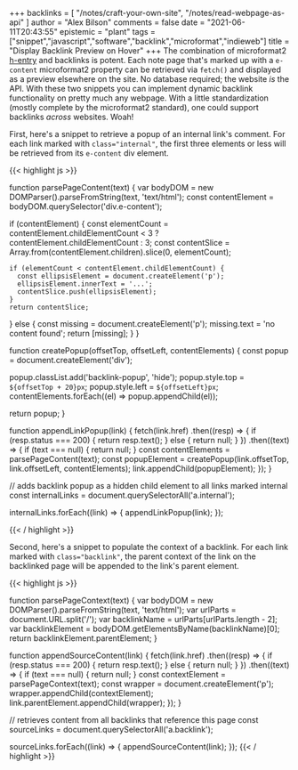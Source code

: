 +++
backlinks = [
    "/notes/craft-your-own-site",
    "/notes/read-webpage-as-api"
]
author = "Alex Bilson"
comments = false
date = "2021-06-11T20:43:55"
epistemic = "plant"
tags = ["snippet","javascript","software","backlink","microformat","indieweb"]
title = "Display Backlink Preview on Hover"
+++
The combination of microformat2 [h-entry](http://microformats.org/wiki/h-entry) and backlinks is potent. Each note page that's marked up with a `e-content` microformat2 property can be retrieved via `fetch()` and displayed as a preview elsewhere on the site. No database required; the website _is_ the API. With these two snippets you can implement dynamic backlink functionality on pretty much any webpage. With a little standardization (mostly complete by the microformat2 standard), one could support backlinks _across_ websites. Woah!

First, here's a snippet to retrieve a popup of an internal link's comment. For each link marked with `class="internal"`, the first three elements or less will be retrieved from its `e-content` div element.

{{< highlight js >}}

function parsePageContent(text) {
  var bodyDOM = new DOMParser().parseFromString(text, 'text/html');
  const contentElement = bodyDOM.querySelector('div.e-content');

  if (contentElement) {
    const elementCount = contentElement.childElementCount < 3 ? contentElement.childElementCount : 3;
    const contentSlice = Array.from(contentElement.children).slice(0, elementCount);

    if (elementCount < contentElement.childElementCount) {
      const ellipsisElement = document.createElement('p');
      ellipsisElement.innerText = '...';
      contentSlice.push(ellipsisElement);
    }
    return contentSlice;

  } else {
    const missing = document.createElement('p');
    missing.text = 'no content found';
    return [missing];
  }
}

function createPopup(offsetTop, offsetLeft, contentElements) {
  const popup = document.createElement('div');

  popup.classList.add('backlink-popup', 'hide');
  popup.style.top = `${offsetTop + 20}px`;
  popup.style.left = `${offsetLeft}px`;
  contentElements.forEach((el) => popup.appendChild(el));

  return popup;
}

function appendLinkPopup(link) {
  fetch(link.href)
    .then((resp) => {
      if (resp.status === 200) {
        return resp.text();
      } else {
        return null;
      }
    })
    .then((text) => {
      if (text === null) { return null; }
      const contentElements = parsePageContent(text);
      const popupElement = createPopup(link.offsetTop, link.offsetLeft, contentElements);
      link.appendChild(popupElement);
    });
}

// adds backlink popup as a hidden child element to all links marked internal
const internalLinks = document.querySelectorAll('a.internal');

internalLinks.forEach((link) => {
  appendLinkPopup(link);
});

{{< / highlight >}}

Second, here's a snippet to populate the context of a backlink. For each link marked with `class="backlink"`, the parent context of the link on the backlinked page will be appended to the link's parent element.

{{< highlight js >}}

function parsePageContext(text) {
  var bodyDOM = new DOMParser().parseFromString(text, 'text/html');
  var urlParts = document.URL.split('/');
  var backlinkName = urlParts[urlParts.length - 2];
  var backlinkElement = bodyDOM.getElementsByName(backlinkName)[0];
  return backlinkElement.parentElement;
}

function appendSourceContent(link) {
  fetch(link.href)
    .then((resp) => {
      if (resp.status === 200) {
        return resp.text();
      } else {
        return null;
      }
    })
    .then((text) => {
      if (text === null) { return null; }
      const contextElement = parsePageContext(text);
      const wrapper = document.createElement('p');
      wrapper.appendChild(contextElement);
      link.parentElement.appendChild(wrapper);
    });
}

// retrieves content from all backlinks that reference this page
const sourceLinks = document.querySelectorAll('a.backlink');

sourceLinks.forEach((link) => {
  appendSourceContent(link);
});
{{< / highlight >}}
